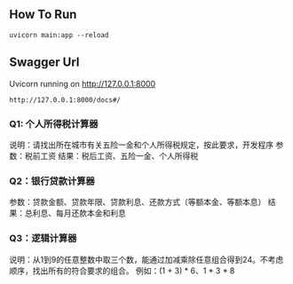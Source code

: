 ## How To Run
```shell
uvicorn main:app --reload
```
## Swagger Url
Uvicorn running on http://127.0.0.1:8000
```shell 
http://127.0.0.1:8000/docs#/
```


### Q1: 个人所得税计算器
说明：请找出所在城市有关五险一金和个人所得税规定，按此要求，开发程序
参数：税前工资
结果：税后工资、五险一金、个人所得税

### Q2：银行贷款计算器
参数：贷款金额、贷款年限、贷款利息、还款方式（等额本金、等额本息）
结果：总利息、每月还款本金和利息
### Q3：逻辑计算器
说明：从1到9的任意整数中取三个数，能通过加减乘除任意组合得到24。不考虑顺序，找出所有的符合要求的组合。
例如：(1 + 3) * 6、1 * 3 * 8
